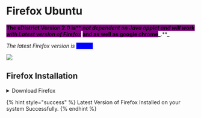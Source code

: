 # Firefox Ubuntu

<mark style="background-color:purple;">**The  eDistrict  Version 2.0 is**</mark><mark style="background-color:purple;">** **</mark>_<mark style="background-color:purple;">**not dependent on Java applet and will work with Latest version of Firefox**</mark>_<mark style="background-color:purple;">** **</mark><mark style="background-color:purple;">**and as well as google chrome**</mark>_<mark style="background-color:purple;">**.**</mark>_

_The latest Firefox  version  is_ <mark style="color:blue;background-color:blue;">102.0.1</mark>

![](https://www.mozilla.org/media/img/structured-data/logo-firefox-browser.fbc7ffbb50fd.png)

## Firefox Installation

<details>

<summary>Download Firefox</summary>

1.Extract the contents of the downloaded file by typing:

```
tar xjf firefox-*.tar.bz2
```

2.Move the uncompressed Firefox folder to /opt:

```
mv firefox /opt
```

3.Create a symlink to the Firefox executable:

```
ln -s /opt/firefox/firefox /usr/local/bin/firefox
```

4\. Download a copy of the desktop file:

```
wget https://raw.githubusercontent.com/mozilla/sumo-kb/main/install-firefox-linux/firefox.desktop -P /usr/local/share/applications
```

</details>

{% hint style="success" %}
Latest Version of Firefox Installed on your system Successfully.
{% endhint %}
